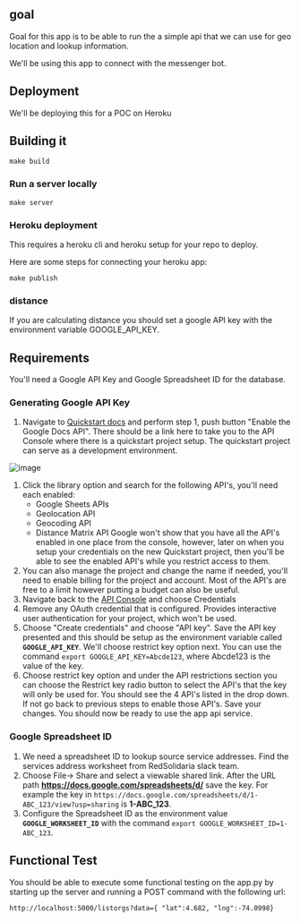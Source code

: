## goal
Goal for this app is to be able to run the a simple api that we can use for geo location and lookup information.

We'll be using this app to connect with the messenger bot.


## Deployment


We'll be deploying this for a POC on Heroku

## Building it

```
make build
```

### Run a server locally

```
make server
```

### Heroku deployment

This requires a heroku cli and heroku setup for your repo to deploy.

Here are some steps for connecting your heroku app:

```
make publish
```

### distance

If you are calculating distance you should set a google API key with the environment variable GOOGLE_API_KEY.

## Requirements

You'll need a Google API Key and Google Spreadsheet ID for the database.

### Generating Google API Key
1. Navigate to [Quickstart docs](https://developers.google.com/docs/api/quickstart/python) and perform step 1, push button "Enable the Google Docs API".  There should be a link here to take you to the API Console where there is a quickstart project setup. The quickstart project can serve as a development environment.

  ![image](https://user-images.githubusercontent.com/1907138/57985810-74e2ad00-7a22-11e9-9a0d-93bd774d5631.png)

1. Click the library option and search for the following API's, you'll need each enabled:
   - Google Sheets APIs
   - Geolocation API
   - Geocoding API
   - Distance Matrix API
   Google won't show that you have all the API's enabled in one place from the console, however, later on when you setup your credentials on the new Quickstart project, then you'll be able to see the enabled API's while you restrict access to them.
1. You can also manage the project and change the name if needed, you'll need to enable billing for the project and account.
   Most of the API's are free to a limit however putting a budget can also be useful.
1. Navigate back to the [API Console](https://console.developers.google.com/apis/dashboard) and choose Credentials
1. Remove any OAuth credential that is configured. Provides interactive user authentication for your project, which won't be used.
1. Choose "Create credentials" and choose "API key". Save the API key presented and this should be setup as the environment variable called **`GOOGLE_API_KEY`**. We'll choose restrict key option next. You can use the command `export GOOGLE_API_KEY=Abcde123`, where Abcde123 is the value of the key.
1. Choose restrict key option and under the API restrictions section you can choose the Restrict key radio button to select the API's that the key will only be used for. You should see the 4 API's listed in the drop down. If not go back to previous steps to enable those API's. Save your changes. You should now be ready to use the app api service.

### Google Spreadsheet ID
1. We need a spreadsheet ID to lookup source service addresses. Find the services address worksheet from RedSolidaria slack team.
1. Choose File-> Share and select a viewable shared link. After the URL path **https://docs.google.com/spreadsheets/d/** save the key. For example the key in `https://docs.google.com/spreadsheets/d/1-ABC_123/view?usp=sharing` is **1-ABC_123**.
1. Configure the Spreadsheet ID as the environment value **`GOOGLE_WORKSHEET_ID`** with the command `export GOOGLE_WORKSHEET_ID=1-ABC_123`.

## Functional Test

You should be able to execute some functional testing on the app.py by starting up the server and running a POST command with the following url:

```
http://localhost:5000/listorgs?data={ "lat":4.682, "lng":-74.0998}
```

